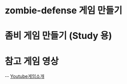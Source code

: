 # zombie-defense 게임 만들기



# 좀비 게임 만들기 (Study 용)


# 참고 게임 영상

-- [Youtube게임소개](https://youtu.be/_G-loAXmpnI)
